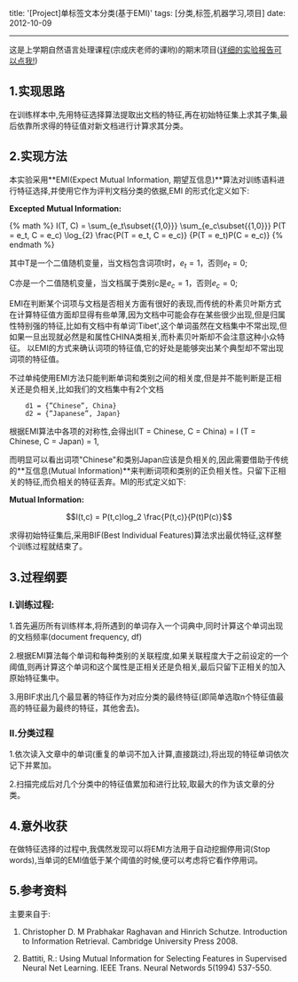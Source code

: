 title: '[Project]单标签文本分类(基于EMI)'
tags: [分类,标签,机器学习,项目]
date: 2012-10-09

---

这是上学期自然语言处理课程(宗成庆老师的课哟)的期末项目([详细的实验报告可以点我!](https://docs.google.com/open?id=0B-oFtMtAOV_YeHhiWFIzdDBhM1E))

## 1.实现思路
在训练样本中,先用特征选择算法提取出文档的特征,再在初始特征集上求其子集,最后依靠所求得的特征值对新文档进行计算求其分类。

## 2.实现方法
本实验采用**EMI(Expect Mutual Information, 期望互信息)**算法对训练语料进行特征选择,并使用它作为评判文档分类的依据,EMI 的形式化定义如下:

**Excepted Mutual Information:**


{% math %} I(T, C) = 
\sum_{e_t\subset{\{1,0\}}} 
\sum_{e_c\subset{\{1,0\}}} 
P(T = e_t, C = e_c) \log_{2} \frac{P(T = e_t, C = e_c)} 
{P(T = e_t)P(C = e_c)} {% endmath %}

其中T是一个二值随机变量，当文档包含词项t时，$e_t = 1$，否则$e_t = 0$;

C亦是一个二值随机变量，当文档属于类别c是$e_c = 1$，否则$e_c = 0$;


EMI在判断某个词项与文档是否相关方面有很好的表现,而传统的朴素贝叶斯方式在计算特征值方面却显得有些单薄,因为文档中可能会存在某些很少出现,但是归属性特别强的特征,比如有文档中有单词'Tibet',这个单词虽然在文档集中不常出现,但如果一旦出现就必然是和属性CHINA类相关,而朴素贝叶斯却不会注意这种小众特征。 以EMI的方式来确认词项的特征值,它的好处是能够突出某个典型却不常出现词项的特征值。

不过单纯使用EMI方法只能判断单词和类别之间的相关度,但是并不能判断是正相关还是负相关,比如我们的文档集中有2个文档


```
	d1 = {”Chinese”, China}
	d2 = {”Japanese”, Japan}
```

根据EMI算法中各项的对称性,会得出I(T = Chinese, C = China) = I (T = Chinese, C = Japan) = 1,



而明显可以看出词项"Chinese"和类别Japan应该是负相关的,因此需要借助于传统的**互信息(Mutual Information)**来判断词项和类别的正负相关性。只留下正相关的特征,而负相关的特征丢弃。MI的形式定义如下:

**Mutual Information:**

$$I(t,c) = P(t,c)log_2 \frac{P(t,c)}{P(t)P(c)}$$



求得初始特征集后,采用BIF(Best Individual Features)算法求出最优特征,这样整个训练过程就结束了。

## 3.过程纲要

### I.训练过程:



1.首先遍历所有训练样本,将所遇到的单词存入一个词典中,同时计算这个单词出现的文档频率(document frequency, df)

2.根据EMI算法每个单词和每种类别的关联程度,如果关联程度大于之前设定的一个阈值,则再计算这个单词和这个属性是正相关还是负相关,最后只留下正相关的加入原始特征集中。

3.用BIF求出几个最显著的特征作为对应分类的最终特征(即简单选取n个特征值最高的特征最为最终的特征，其他舍去)。



### II.分类过程
1.依次读入文章中的单词(重复的单词不加入计算,直接跳过),将出现的特征单词依次记下并累加。

2.扫描完成后对几个分类中的特征值累加和进行比较,取最大的作为该文章的分类。

## 4.意外收获

在做特征选择的过程中,我偶然发现可以将EMI方法用于自动挖掘停用词(Stop words),当单词的EMI值低于某个阈值的时候,便可以考虑将它看作停用词。

## 5.参考资料

主要来自于:

1. Christopher D. M Prabhakar Raghavan and Hinrich Schutze. Introduction to Information Retrieval. Cambridge University Press 2008.

2. Battiti, R.: Using Mutual Information for Selecting Features in Supervised Neural Net Learning. IEEE Trans. Neural Networds 5(1994) 537-550.


